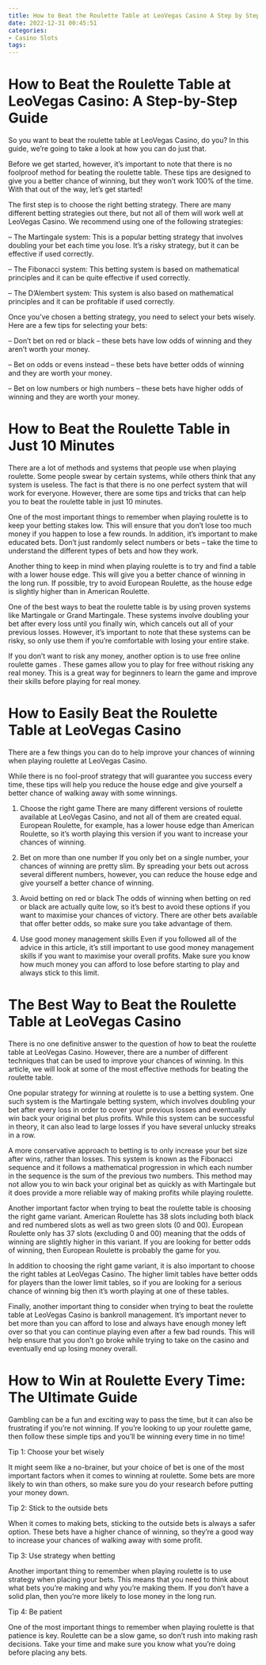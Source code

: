 ```yaml
---
title: How to Beat the Roulette Table at LeoVegas Casino A Step by Step Guide 
date: 2022-12-31 00:45:51
categories:
- Casino Slots
tags:
---
```



#  How to Beat the Roulette Table at LeoVegas Casino: A Step-by-Step Guide 

So you want to beat the roulette table at LeoVegas Casino, do you? In this guide, we’re going to take a look at how you can do just that.

Before we get started, however, it’s important to note that there is no foolproof method for beating the roulette table. These tips are designed to give you a better chance of winning, but they won’t work 100% of the time. With that out of the way, let’s get started!

The first step is to choose the right betting strategy. There are many different betting strategies out there, but not all of them will work well at LeoVegas Casino. We recommend using one of the following strategies:

– The Martingale system: This is a popular betting strategy that involves doubling your bet each time you lose. It’s a risky strategy, but it can be effective if used correctly.

– The Fibonacci system: This betting system is based on mathematical principles and it can be quite effective if used correctly.

– The D’Alembert system: This system is also based on mathematical principles and it can be profitable if used correctly.

Once you’ve chosen a betting strategy, you need to select your bets wisely. Here are a few tips for selecting your bets:

– Don’t bet on red or black – these bets have low odds of winning and they aren’t worth your money.

– Bet on odds or evens instead – these bets have better odds of winning and they are worth your money.

– Bet on low numbers or high numbers – these bets have higher odds of winning and they are worth your money.

#  How to Beat the Roulette Table in Just 10 Minutes 

There are a lot of methods and systems that people use when playing roulette. Some people swear by certain systems, while others think that any system is useless. The fact is that there is no one perfect system that will work for everyone. However, there are some tips and tricks that can help you to beat the roulette table in just 10 minutes.

One of the most important things to remember when playing roulette is to keep your betting stakes low. This will ensure that you don’t lose too much money if you happen to lose a few rounds. In addition, it’s important to make educated bets. Don’t just randomly select numbers or bets – take the time to understand the different types of bets and how they work.

Another thing to keep in mind when playing roulette is to try and find a table with a lower house edge. This will give you a better chance of winning in the long run. If possible, try to avoid European Roulette, as the house edge is slightly higher than in American Roulette.

One of the best ways to beat the roulette table is by using proven systems like Martingale or Grand Martingale. These systems involve doubling your bet after every loss until you finally win, which cancels out all of your previous losses. However, it’s important to note that these systems can be risky, so only use them if you’re comfortable with losing your entire stake.

If you don’t want to risk any money, another option is to use free online roulette games . These games allow you to play for free without risking any real money. This is a great way for beginners to learn the game and improve their skills before playing for real money.

#  How to Easily Beat the Roulette Table at LeoVegas Casino 

There are a few things you can do to help improve your chances of winning when playing roulette at LeoVegas Casino. 

While there is no fool-proof strategy that will guarantee you success every time, these tips will help you reduce the house edge and give yourself a better chance of walking away with some winnings.

1. Choose the right game 
There are many different versions of roulette available at LeoVegas Casino, and not all of them are created equal. European Roulette, for example, has a lower house edge than American Roulette, so it’s worth playing this version if you want to increase your chances of winning.

2. Bet on more than one number 
If you only bet on a single number, your chances of winning are pretty slim. By spreading your bets out across several different numbers, however, you can reduce the house edge and give yourself a better chance of winning.

3. Avoid betting on red or black 
The odds of winning when betting on red or black are actually quite low, so it’s best to avoid these options if you want to maximise your chances of victory. There are other bets available that offer better odds, so make sure you take advantage of them.

4. Use good money management skills 
Even if you followed all of the advice in this article, it’s still important to use good money management skills if you want to maximise your overall profits. Make sure you know how much money you can afford to lose before starting to play and always stick to this limit.

#  The Best Way to Beat the Roulette Table at LeoVegas Casino 

There is no one definitive answer to the question of how to beat the roulette table at LeoVegas Casino. However, there are a number of different techniques that can be used to improve your chances of winning. In this article, we will look at some of the most effective methods for beating the roulette table.

One popular strategy for winning at roulette is to use a betting system. One such system is the Martingale betting system, which involves doubling your bet after every loss in order to cover your previous losses and eventually win back your original bet plus profits. While this system can be successful in theory, it can also lead to large losses if you have several unlucky streaks in a row.

A more conservative approach to betting is to only increase your bet size after wins, rather than losses. This system is known as the Fibonacci sequence and it follows a mathematical progression in which each number in the sequence is the sum of the previous two numbers. This method may not allow you to win back your original bet as quickly as with Martingale but it does provide a more reliable way of making profits while playing roulette.

Another important factor when trying to beat the roulette table is choosing the right game variant. American Roulette has 38 slots including both black and red numbered slots as well as two green slots (0 and 00). European Roulette only has 37 slots (excluding 0 and 00) meaning that the odds of winning are slightly higher in this variant. If you are looking for better odds of winning, then European Roulette is probably the game for you.

In addition to choosing the right game variant, it is also important to choose the right tables at LeoVegas Casino. The higher limit tables have better odds for players than the lower limit tables, so if you are looking for a serious chance of winning big then it’s worth playing at one of these tables.

Finally, another important thing to consider when trying to beat the roulette table at LeoVegas Casino is bankroll management. It’s important never to bet more than you can afford to lose and always have enough money left over so that you can continue playing even after a few bad rounds. This will help ensure that you don’t go broke while trying to take on the casino and eventually end up losing money overall.

#  How to Win at Roulette Every Time: The Ultimate Guide

Gambling can be a fun and exciting way to pass the time, but it can also be frustrating if you’re not winning. If you’re looking to up your roulette game, then follow these simple tips and you’ll be winning every time in no time!

Tip 1: Choose your bet wisely

It might seem like a no-brainer, but your choice of bet is one of the most important factors when it comes to winning at roulette. Some bets are more likely to win than others, so make sure you do your research before putting your money down.

Tip 2: Stick to the outside bets

When it comes to making bets, sticking to the outside bets is always a safer option. These bets have a higher chance of winning, so they’re a good way to increase your chances of walking away with some profit.

Tip 3: Use strategy when betting

Another important thing to remember when playing roulette is to use strategy when placing your bets. This means that you need to think about what bets you’re making and why you’re making them. If you don’t have a solid plan, then you’re more likely to lose money in the long run.

Tip 4: Be patient

One of the most important things to remember when playing roulette is that patience is key. Roulette can be a slow game, so don’t rush into making rash decisions. Take your time and make sure you know what you’re doing before placing any bets.


